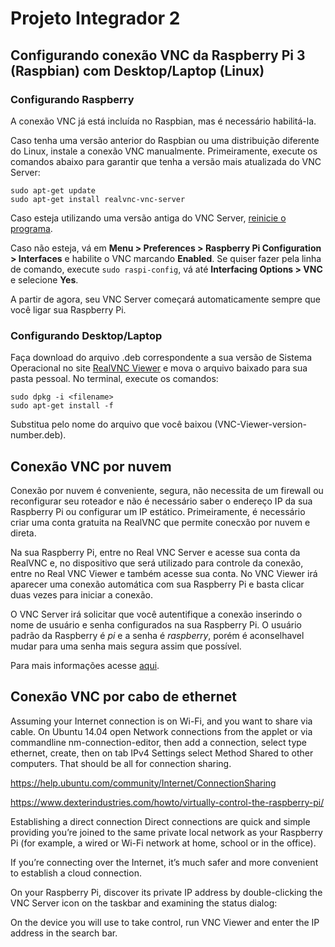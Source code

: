 # Projeto Integrador 2


## Configurando conexão VNC da Raspberry Pi 3 (Raspbian) com Desktop/Laptop (Linux)

### Configurando Raspberry

A conexão VNC já está incluída no Raspbian, mas é necessário habilitá-la.

Caso tenha uma versão anterior do Raspbian ou uma distribuição diferente do Linux, instale a conexão VNC manualmente. Primeiramente, execute os comandos abaixo para garantir que tenha a versão mais atualizada do VNC Server:

```
sudo apt-get update
sudo apt-get install realvnc-vnc-server 
```

Caso esteja utilizando uma versão antiga do VNC Server, [reinicie o programa](https://www.realvnc.com/pt/connect/docs/raspberry-pi.html#raspberry-pi-ssh).

Caso não esteja, vá em **Menu > Preferences > Raspberry Pi Configuration > Interfaces** e habilite o VNC marcando **Enabled**. Se quiser fazer pela linha de comando, execute ``sudo raspi-config``, vá até **Interfacing Options > VNC** e selecione **Yes**.

A partir de agora, seu VNC Server começará automaticamente sempre que você ligar sua Raspberry Pi.

### Configurando Desktop/Laptop

Faça download do arquivo .deb correspondente a sua versão de Sistema Operacional no site [RealVNC Viewer](https://www.realvnc.com/en/connect/download/viewer/) e mova o arquivo baixado para sua pasta pessoal. No terminal, execute os comandos:

```
sudo dpkg -i <filename>
sudo apt-get install -f
```

Substitua <filename> pelo nome do arquivo que você baixou (VNC-Viewer-version-number.deb).


## Conexão VNC por nuvem

Conexão por nuvem é conveniente, segura, não necessita de um firewall ou reconfigurar seu roteador e não é necessário saber o endereço IP da sua Raspberry Pi ou configurar um IP estático. Primeiramente, é necessário criar uma conta gratuita na RealVNC que permite conecxão por nuvem e direta.

Na sua Raspberry Pi, entre no Real VNC Server e acesse sua conta da RealVNC e, no dispositivo que será utilizado para controle da conexão, entre no Real VNC Viewer e também acesse sua conta. No VNC Viewer irá aparecer uma conexão automática com sua Raspberry Pi e basta clicar duas vezes para iniciar a conexão.

O VNC Server irá solicitar que você autentifique a conexão inserindo o nome de usuário e senha configurados na sua Raspberry Pi. O usuário padrão da Raspberry é _pi_ e a senha é _raspberry_, porém é aconselhavel mudar para uma senha mais segura assim que possível.

Para mais informações acesse [aqui](https://www.realvnc.com/pt/connect/docs/raspberry-pi.html).

## Conexão VNC por cabo de ethernet

Assuming your Internet connection is on Wi-Fi, and you want to share via cable. On Ubuntu 14.04 open Network connections from the applet or via commandline nm-connection-editor, then add a connection, select type ethernet, create, then on tab IPv4 Settings select Method Shared to other computers. That should be all for connection sharing.

https://help.ubuntu.com/community/Internet/ConnectionSharing

https://www.dexterindustries.com/howto/virtually-control-the-raspberry-pi/

Establishing a direct connection
Direct connections are quick and simple providing you’re joined to the same private local network as your Raspberry Pi (for example, a wired or Wi-Fi network at home, school or in the office).

If you’re connecting over the Internet, it’s much safer and more convenient to establish a cloud connection.

On your Raspberry Pi, discover its private IP address by double-clicking the VNC Server icon on the taskbar and examining the status dialog:

On the device you will use to take control, run VNC Viewer and enter the IP address in the search bar.


